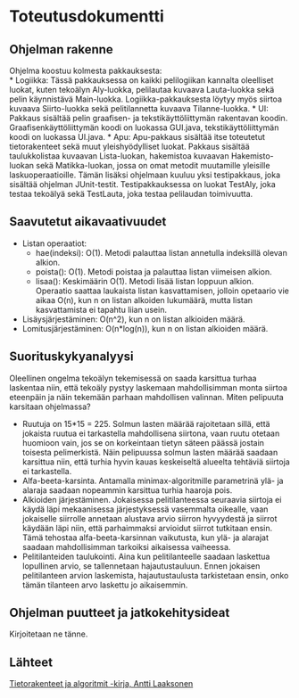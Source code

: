 # Toteutusdokumentti
## Ohjelman rakenne
Ohjelma koostuu kolmesta pakkauksesta:  
    * Logiikka:
    Tässä pakkauksessa on kaikki pelilogiikan kannalta oleelliset luokat, kuten tekoälyn Aly-luokka, pelilautaa kuvaava Lauta-luokka sekä pelin käynnistävä Main-luokka. Logiikka-pakkauksesta löytyy myös siirtoa kuvaava Siirto-luokka sekä pelitilannetta kuvaava Tilanne-luokka.
    * UI:
    Pakkaus sisältää pelin graafisen- ja tekstikäyttöliittymän rakentavan koodin. Graafisenkäyttöliittymän koodi on luokassa GUI.java, tekstikäyttöliittymän koodi on luokassa UI.java.
    * Apu:
    Apu-pakkaus sisältää itse toteutetut tietorakenteet sekä muut yleishyödylliset luokat. Pakkaus sisältää taulukkolistaa kuvaavan Lista-luokan, hakemistoa kuvaavan Hakemisto-luokan sekä Matikka-luokan, jossa on omat metodit muutamille yleisille laskuoperaatioille.
Tämän lisäksi ohjelmaan kuuluu yksi testipakkaus, joka sisältää ohjelman JUnit-testit. Testipakkauksessa on luokat TestAly, joka testaa tekoälyä sekä TestLauta, joka testaa pelilaudan toimivuutta.

## Saavutetut aikavaativuudet
* Listan operaatiot:
    * hae(indeksi): O(1). Metodi palauttaa listan annetulla indeksillä olevan alkion.
    * poista(): O(1). Metodi poistaa ja palauttaa listan viimeisen alkion.
    * lisaa(): 
    Keskimäärin O(1). Metodi lisää listan loppuun alkion. Operaatio saattaa laukaista listan kasvattamisen, jolloin opetaario vie aikaa O(n), kun n on listan alkoiden lukumäärä, mutta listan kasvattamista ei tapahtu liian usein.
* Lisäysjärjestäminen: O(n^2), kun n on listan alkioiden määrä.
* Lomitusjärjestäminen: O(n*log(n)), kun n on listan alkioiden määrä.

## Suorituskykyanalyysi
Oleellinen ongelma tekoälyn tekemisessä on saada karsittua turhaa laskentaa niin, että tekoäly pystyy laskemaan mahdollisimman monta siirtoa eteenpäin ja näin tekemään parhaan mahdollisen valinnan. Miten pelipuuta karsitaan ohjelmassa?
* Ruutuja on 15*15 = 225. Solmun lasten määrää rajoitetaan sillä, että jokaista ruutua ei tarkastella mahdollisena siirtona, vaan ruutu otetaan huomioon vain, jos se on korkeintaan tietyn säteen päässä jostain toisesta pelimerkistä. Näin pelipuussa solmun lasten määrää saadaan karsittua niin, että turhia hyvin kauas keskeiseltä alueelta tehtäviä siirtoja ei tarkastella.
* Alfa-beeta-karsinta. Antamalla minimax-algoritmille parametrinä ylä- ja alaraja saadaan nopeammin karsittua turhia haaroja pois.
* Alkioiden järjestäminen. Jokaisessa pelitilanteessa seuraavia siirtoja ei käydä läpi mekaanisessa järjestyksessä vasemmalta oikealle, vaan jokaiselle siirrolle annetaan alustava arvio siirron hyvyydestä ja siirrot käydään läpi niin, että parhaimmaksi arvioidut siirrot tutkitaan ensin. Tämä tehostaa alfa-beeta-karsinnan vaikutusta, kun ylä- ja alarajat saadaan mahdollisimman tarkoiksi aikaisessa vaiheessa.
* Pelitilanteiden taulukointi. Aina kun pelitilanteelle saadaan laskettua lopullinen arvio, se tallennetaan hajautustauluun. Ennen jokaisen pelitilanteen arvion laskemista, hajautustaulusta tarkistetaan ensin, onko tämän tilanteen arvo laskettu jo aikaisemmin.

## Ohjelman puutteet ja jatkokehitysideat
Kirjoitetaan ne tänne.

## Lähteet
[Tietorakenteet ja algoritmit -kirja, Antti Laaksonen](https://www.cs.helsinki.fi/u/ahslaaks/tirakirja/)  

